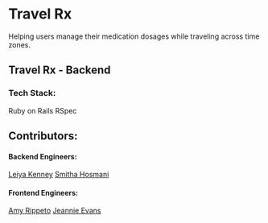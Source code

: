 # Travel Rx

Helping users manage their medication dosages while traveling across time zones.

## Travel Rx - Backend

### Tech Stack:
Ruby on Rails
RSpec

## Contributors:
#### Backend Engineers:
[Leiya Kenney](https://github.com/leiyakenney)
[Smitha Hosmani](https://github.com/hsmitha26)

#### Frontend Engineers:
[Amy Rippeto](https://github.com/aripp2)
[Jeannie Evans](https://github.com/jmevans0211)
